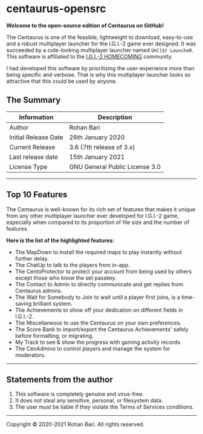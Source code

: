 # centaurus-opensrc

**Welcome to the open-source edition of Centaurus on GitHub!**

The Centaurus is one of the feasible, lightweight to download, easy-to-use
and a robust multiplayer launcher for the I.G.I.-2 game ever designed. It was
succeeded by a cute-looking multiplayer launcher named `GH[]$t LauncheR`. This
software is affiliated to the
[I.G.I.-2 HOMECOMING](https://fb.com/groups/igi2homecoming) community.

I had developed this software by prioritizing the user-experience more than
being specific and verbose. That is why this multiplayer launcher looks so
attractive that this could be used by anyone.

## The Summary

| Information          | Description                    |
| -------------------- | ------------------------------ |
| Author               | Rohan Bari                     |
| Initial Release Date | 26th January 2020              |
| Current Release      | 3.6 (7th release of 3.x)       |
| Last release date    | 15th January 2021              |
| License Type         | GNU General Public License 3.0 |


---


## Top 10 Features

The Centaurus is well-known for its rich set of features that makes it unique
from any other multiplayer launcher ever developed for I.G.I.-2 game, especially
when compared to its proportion of file size and the number of features.

**Here is the list of the highlighted features:**

- The MapDown to install the required maps to play instantly without further
  delay.
- The ChatUp to talk to the players from in-app.
- The CentoProtector to protect your account from being used by others except
  those who know the set passkey.
- The Contact to Admin to directly communicate and get replies from Centaurus
  admins.
- The Wait for Somebody to Join to wait until a player first joins, is a
  time-saving brilliant system.
- The Achievements to show off your dedication on different fields in I.G.I.-2.
- The Miscellaneous to use the Centaurus on your own preferences.
- The Score Bank to import/export the Centaurus Achievements' safely before
  formatting, or migrating.
- My Track to see & show the progress with gaming activity records.
- The CenAdmino to control players and manage the system for moderators.


---


## Statements from the author

  1. This software is completely genuine and virus-free.
  2. It does not steal any sensitive, personal, or filesystem data.
  3. The user must be liable if they violate the Terms of Services conditions.


---


Copyright &copy; 2020-2021 Rohan Bari. All rights reserved.